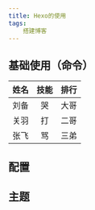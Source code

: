 ```yaml
---
title: Hexo的使用
tags:
    搭建博客
---
```

## 基础使用（命令）

|   姓名    |   技能    |   排行    |
|   :--     |  :--:    |   --:      |
刘备|哭|大哥
关羽|打|二哥
张飞|骂|三弟


## 配置

## 主题
